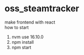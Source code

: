 # oss_steamtracker

make frontend with react  
how to start

1. nvm use 16.10.0
2. npm install
3. npm start
